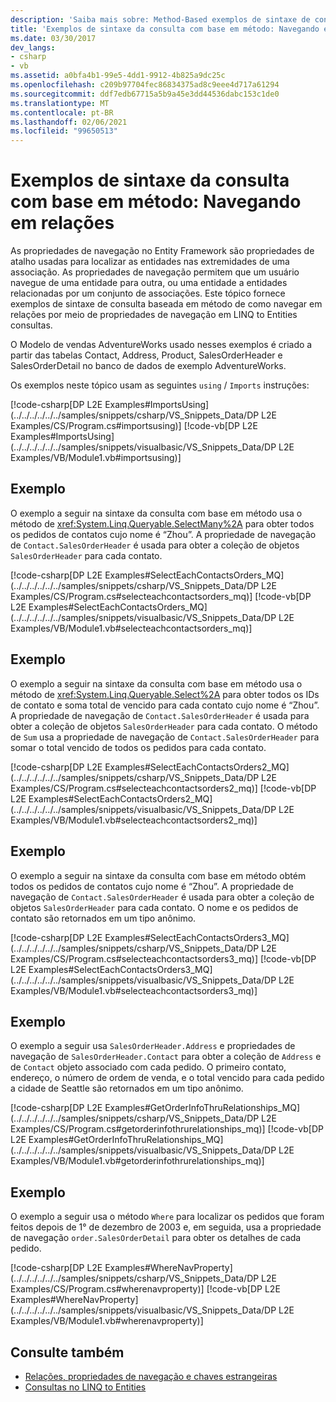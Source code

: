 ```yaml
---
description: 'Saiba mais sobre: Method-Based exemplos de sintaxe de consulta: navegando em relações'
title: 'Exemplos de sintaxe da consulta com base em método: Navegando em relações'
ms.date: 03/30/2017
dev_langs:
- csharp
- vb
ms.assetid: a0bfa4b1-99e5-4dd1-9912-4b825a9dc25c
ms.openlocfilehash: c209b97704fec86834375ad8c9eee4d717a61294
ms.sourcegitcommit: ddf7edb67715a5b9a45e3dd44536dabc153c1de0
ms.translationtype: MT
ms.contentlocale: pt-BR
ms.lasthandoff: 02/06/2021
ms.locfileid: "99650513"
---
```

# <a name="method-based-query-syntax-examples-navigating-relationships"></a>Exemplos de sintaxe da consulta com base em método: Navegando em relações

As propriedades de navegação no Entity Framework são propriedades de atalho usadas para localizar as entidades nas extremidades de uma associação. As propriedades de navegação permitem que um usuário navegue de uma entidade para outra, ou uma entidade a entidades relacionadas por um conjunto de associações. Este tópico fornece exemplos de sintaxe de consulta baseada em método de como navegar em relações por meio de propriedades de navegação em LINQ to Entities consultas.  
  
 O Modelo de vendas AdventureWorks usado nesses exemplos é criado a partir das tabelas Contact, Address, Product, SalesOrderHeader e SalesOrderDetail no banco de dados de exemplo AdventureWorks.  
  
 Os exemplos neste tópico usam as seguintes `using` / `Imports` instruções:  
  
 [!code-csharp[DP L2E Examples#ImportsUsing](../../../../../../samples/snippets/csharp/VS_Snippets_Data/DP L2E Examples/CS/Program.cs#importsusing)]
 [!code-vb[DP L2E Examples#ImportsUsing](../../../../../../samples/snippets/visualbasic/VS_Snippets_Data/DP L2E Examples/VB/Module1.vb#importsusing)]  
  
## <a name="example"></a>Exemplo  

 O exemplo a seguir na sintaxe da consulta com base em método usa o método de <xref:System.Linq.Queryable.SelectMany%2A> para obter todos os pedidos de contatos cujo nome é “Zhou”. A propriedade de navegação de `Contact.SalesOrderHeader` é usada para obter a coleção de objetos `SalesOrderHeader` para cada contato.  
  
 [!code-csharp[DP L2E Examples#SelectEachContactsOrders_MQ](../../../../../../samples/snippets/csharp/VS_Snippets_Data/DP L2E Examples/CS/Program.cs#selecteachcontactsorders_mq)]
 [!code-vb[DP L2E Examples#SelectEachContactsOrders_MQ](../../../../../../samples/snippets/visualbasic/VS_Snippets_Data/DP L2E Examples/VB/Module1.vb#selecteachcontactsorders_mq)]  
  
## <a name="example"></a>Exemplo  

 O exemplo a seguir na sintaxe da consulta com base em método usa o método de <xref:System.Linq.Queryable.Select%2A> para obter todos os IDs de contato e soma total de vencido para cada contato cujo nome é “Zhou”. A propriedade de navegação de `Contact.SalesOrderHeader` é usada para obter a coleção de objetos `SalesOrderHeader` para cada contato. O método de `Sum` usa a propriedade de navegação de `Contact.SalesOrderHeader` para somar o total vencido de todos os pedidos para cada contato.  
  
 [!code-csharp[DP L2E Examples#SelectEachContactsOrders2_MQ](../../../../../../samples/snippets/csharp/VS_Snippets_Data/DP L2E Examples/CS/Program.cs#selecteachcontactsorders2_mq)]
 [!code-vb[DP L2E Examples#SelectEachContactsOrders2_MQ](../../../../../../samples/snippets/visualbasic/VS_Snippets_Data/DP L2E Examples/VB/Module1.vb#selecteachcontactsorders2_mq)]  
  
## <a name="example"></a>Exemplo  

 O exemplo a seguir na sintaxe da consulta com base em método obtém todos os pedidos de contatos cujo nome é “Zhou”. A propriedade de navegação de `Contact.SalesOrderHeader` é usada para obter a coleção de objetos `SalesOrderHeader` para cada contato. O nome e os pedidos de contato são retornados em um tipo anônimo.  
  
 [!code-csharp[DP L2E Examples#SelectEachContactsOrders3_MQ](../../../../../../samples/snippets/csharp/VS_Snippets_Data/DP L2E Examples/CS/Program.cs#selecteachcontactsorders3_mq)]
 [!code-vb[DP L2E Examples#SelectEachContactsOrders3_MQ](../../../../../../samples/snippets/visualbasic/VS_Snippets_Data/DP L2E Examples/VB/Module1.vb#selecteachcontactsorders3_mq)]  
  
## <a name="example"></a>Exemplo  

 O exemplo a seguir usa `SalesOrderHeader.Address` e propriedades de navegação de `SalesOrderHeader.Contact` para obter a coleção de `Address` e de `Contact` objeto associado com cada pedido. O primeiro contato, endereço, o número de ordem de venda, e o total vencido para cada pedido a cidade de Seattle são retornados em um tipo anônimo.  
  
 [!code-csharp[DP L2E Examples#GetOrderInfoThruRelationships_MQ](../../../../../../samples/snippets/csharp/VS_Snippets_Data/DP L2E Examples/CS/Program.cs#getorderinfothrurelationships_mq)]
 [!code-vb[DP L2E Examples#GetOrderInfoThruRelationships_MQ](../../../../../../samples/snippets/visualbasic/VS_Snippets_Data/DP L2E Examples/VB/Module1.vb#getorderinfothrurelationships_mq)]  
  
## <a name="example"></a>Exemplo  

 O exemplo a seguir usa o método `Where` para localizar os pedidos que foram feitos depois de 1° de dezembro de 2003 e, em seguida, usa a propriedade de navegação `order.SalesOrderDetail` para obter os detalhes de cada pedido.  
  
 [!code-csharp[DP L2E Examples#WhereNavProperty](../../../../../../samples/snippets/csharp/VS_Snippets_Data/DP L2E Examples/CS/Program.cs#wherenavproperty)]
 [!code-vb[DP L2E Examples#WhereNavProperty](../../../../../../samples/snippets/visualbasic/VS_Snippets_Data/DP L2E Examples/VB/Module1.vb#wherenavproperty)]  
  
## <a name="see-also"></a>Consulte também

- [Relações, propriedades de navegação e chaves estrangeiras](/ef/ef6/fundamentals/relationships)
- [Consultas no LINQ to Entities](queries-in-linq-to-entities.md)
